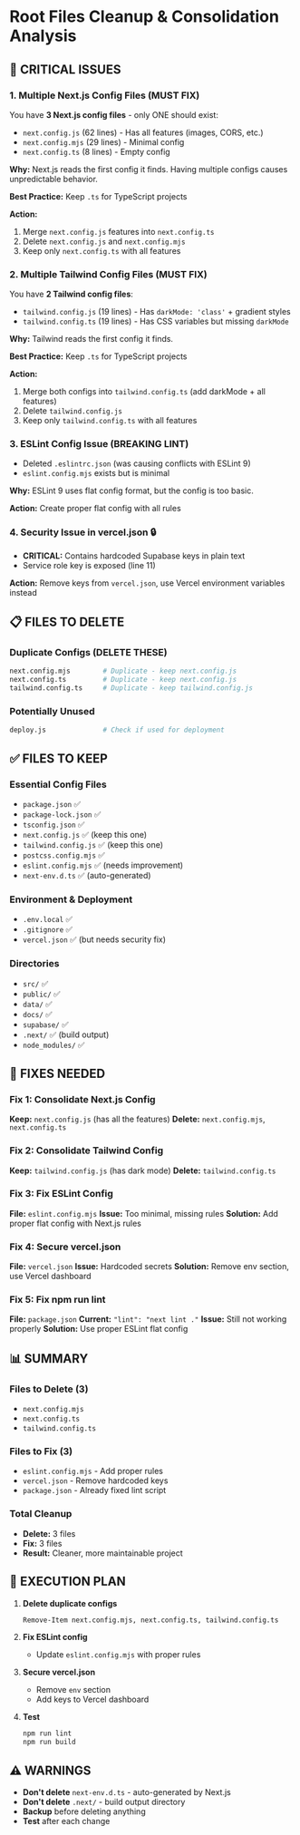 # Root Files Cleanup & Consolidation Analysis

## 🔴 CRITICAL ISSUES

### 1. **Multiple Next.js Config Files** (MUST FIX)
You have **3 Next.js config files** - only ONE should exist:
- `next.config.js` (62 lines) - Has all features (images, CORS, etc.)
- `next.config.mjs` (29 lines) - Minimal config
- `next.config.ts` (8 lines) - Empty config

**Why:** Next.js reads the first config it finds. Having multiple configs causes unpredictable behavior.

**Best Practice:** Keep `.ts` for TypeScript projects

**Action:** 
1. Merge `next.config.js` features into `next.config.ts`
2. Delete `next.config.js` and `next.config.mjs`
3. Keep only `next.config.ts` with all features

### 2. **Multiple Tailwind Config Files** (MUST FIX)
You have **2 Tailwind config files**:
- `tailwind.config.js` (19 lines) - Has `darkMode: 'class'` + gradient styles
- `tailwind.config.ts` (19 lines) - Has CSS variables but missing `darkMode`

**Why:** Tailwind reads the first config it finds.

**Best Practice:** Keep `.ts` for TypeScript projects

**Action:**
1. Merge both configs into `tailwind.config.ts` (add darkMode + all features)
2. Delete `tailwind.config.js`
3. Keep only `tailwind.config.ts` with all features

### 3. **ESLint Config Issue** (BREAKING LINT)
- Deleted `.eslintrc.json` (was causing conflicts with ESLint 9)
- `eslint.config.mjs` exists but is minimal

**Why:** ESLint 9 uses flat config format, but the config is too basic.

**Action:** Create proper flat config with all rules

### 4. **Security Issue in vercel.json** 🔒
- **CRITICAL:** Contains hardcoded Supabase keys in plain text
- Service role key is exposed (line 11)

**Action:** Remove keys from `vercel.json`, use Vercel environment variables instead

## 📋 FILES TO DELETE

### Duplicate Configs (DELETE THESE)
```bash
next.config.mjs        # Duplicate - keep next.config.js
next.config.ts         # Duplicate - keep next.config.js
tailwind.config.ts     # Duplicate - keep tailwind.config.js
```

### Potentially Unused
```bash
deploy.js              # Check if used for deployment
```

## ✅ FILES TO KEEP

### Essential Config Files
- `package.json` ✅
- `package-lock.json` ✅
- `tsconfig.json` ✅
- `next.config.js` ✅ (keep this one)
- `tailwind.config.js` ✅ (keep this one)
- `postcss.config.mjs` ✅
- `eslint.config.mjs` ✅ (needs improvement)
- `next-env.d.ts` ✅ (auto-generated)

### Environment & Deployment
- `.env.local` ✅
- `.gitignore` ✅
- `vercel.json` ✅ (but needs security fix)

### Directories
- `src/` ✅
- `public/` ✅
- `data/` ✅
- `docs/` ✅
- `supabase/` ✅
- `.next/` ✅ (build output)
- `node_modules/` ✅

## 🔧 FIXES NEEDED

### Fix 1: Consolidate Next.js Config
**Keep:** `next.config.js` (has all the features)
**Delete:** `next.config.mjs`, `next.config.ts`

### Fix 2: Consolidate Tailwind Config
**Keep:** `tailwind.config.js` (has dark mode)
**Delete:** `tailwind.config.ts`

### Fix 3: Fix ESLint Config
**File:** `eslint.config.mjs`
**Issue:** Too minimal, missing rules
**Solution:** Add proper flat config with Next.js rules

### Fix 4: Secure vercel.json
**File:** `vercel.json`
**Issue:** Hardcoded secrets
**Solution:** Remove env section, use Vercel dashboard

### Fix 5: Fix npm run lint
**File:** `package.json`
**Current:** `"lint": "next lint ."`
**Issue:** Still not working properly
**Solution:** Use proper ESLint flat config

## 📊 SUMMARY

### Files to Delete (3)
- `next.config.mjs`
- `next.config.ts`
- `tailwind.config.ts`

### Files to Fix (3)
- `eslint.config.mjs` - Add proper rules
- `vercel.json` - Remove hardcoded keys
- `package.json` - Already fixed lint script

### Total Cleanup
- **Delete:** 3 files
- **Fix:** 3 files
- **Result:** Cleaner, more maintainable project

## 🚀 EXECUTION PLAN

1. **Delete duplicate configs**
   ```bash
   Remove-Item next.config.mjs, next.config.ts, tailwind.config.ts
   ```

2. **Fix ESLint config**
   - Update `eslint.config.mjs` with proper rules

3. **Secure vercel.json**
   - Remove `env` section
   - Add keys to Vercel dashboard

4. **Test**
   ```bash
   npm run lint
   npm run build
   ```

## ⚠️ WARNINGS

- **Don't delete** `next-env.d.ts` - auto-generated by Next.js
- **Don't delete** `.next/` - build output directory
- **Backup** before deleting anything
- **Test** after each change
